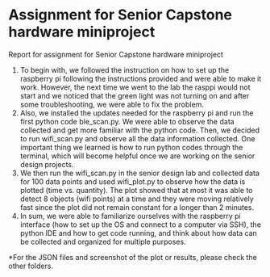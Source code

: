# Assignment for Senior Capstone hardware miniproject


Report for assignment for Senior Capstone hardware miniproject

1.	To begin with, we followed the instruction on how to set up the raspberry pi following the instructions provided and were able to make it work. However, the next time we went to the lab the rasppi would not start and we noticed that the green light was not turning on and after some troubleshooting, we were able to fix the problem.
2.	Also, we installed the updates needed for the raspberry pi and run the first python code ble_scan.py. We were able to observe the data collected and get more familiar with the python code. Then, we decided to run wifi_scan.py and observe all the data information collected. One important thing we learned is how to run python codes through the terminal, which will become helpful once we are working on the senior design projects.
3.	We then run the wifi_scan.py in the senior design lab and collected data for 100 data points and used wifi_plot.py to observe how the data is plotted (time vs. quantity). The plot showed that at most it was able to detect 8 objects (wifi points) at a time and they were moving relatively fast since the plot did not remain constant for a longer than 2 minutes.
4.	In sum, we were able to familiarize ourselves with the raspberry pi interface (how to set up the OS and connect to a computer via SSH), the python IDE and how to get code running, and think about how data can be collected and organized for multiple purposes. 

*For the JSON files and screenshot of the plot or results, please check the other folders.
